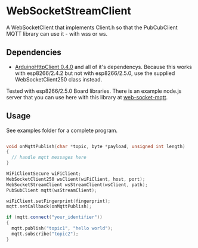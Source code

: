 # WebSocketStreamClient

A WebSocketClient that implements Client.h so that the PubCubClient MQTT library can use it - with wss or ws.

## Dependencies

* [ArduinoHttpClient 0.4.0](https://github.com/arduino-libraries/ArduinoHttpClient) and all of it's dependencys. Because this works with esp8266/2.4.2 but not with esp8266/2.5.0, use the supplied WebSocketClient250 class instead.

Tested with esp8266/2.5.0 Board libraries. There is an example node.js server that you can use here with this library at [web-socket-mqtt](https://github.com/areve/web-socket-mqtt).

## Usage

See examples folder for a complete program.

```cpp

void onMqttPublish(char *topic, byte *payload, unsigned int length)
{
  // handle mqtt messages here
}

WiFiClientSecure wiFiClient;
WebSocketClient250 wsClient(wiFiClient, host, port);
WebSocketStreamClient wsStreamClient(wsClient, path);
PubSubClient mqtt(wsStreamClient);

wiFiClient.setFingerprint(fingerprint);
mqtt.setCallback(onMqttPublish);

if (mqtt.connect("your_identifier"))
{
  mqtt.publish("topic1", "hello world");
  mqtt.subscribe("topic2");
}

```